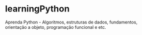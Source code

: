 # learningPython
Aprenda Python - Algoritmos, estruturas de dados, fundamentos, orientação a objeto, programação funcional e etc.
